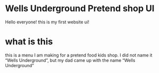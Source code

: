 Wells Underground Pretend shop UI
==
Hello everyone! this is my first website ui!
# what is this
this is a menu I am making for a pretend food kids shop. I did not name it “Wells Underground”, but my dad came up with the name “Wells Underground”
#
